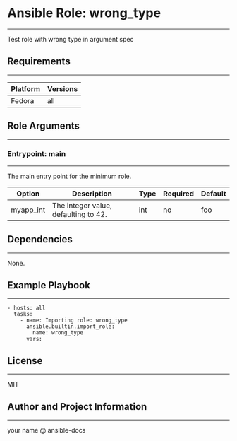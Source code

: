 <!-- BEGIN_ANSIBLE_DOCS -->

# Ansible Role: wrong_type

---

Test role with wrong type in argument spec

## Requirements

---

| Platform | Versions |
| -------- | -------- |
| Fedora   | all      |

## Role Arguments

---

### Entrypoint: main

---

The main entry point for the minimum role.

| Option    | Description                          | Type | Required | Default |
| --------- | ------------------------------------ | ---- | -------- | ------- |
| myapp_int | The integer value, defaulting to 42. | int  | no       | foo     |

## Dependencies

---

None.

## Example Playbook

---

```
- hosts: all
  tasks:
    - name: Importing role: wrong_type
      ansible.builtin.import_role:
        name: wrong_type
      vars:

```

## License

---

MIT

## Author and Project Information

---

your name @ ansible-docs

<!-- END_ANSIBLE_DOCS -->

